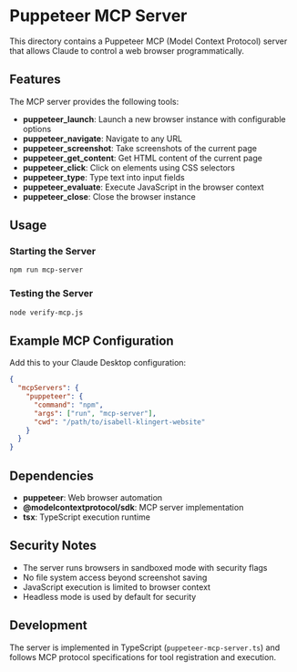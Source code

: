 # Puppeteer MCP Server

This directory contains a Puppeteer MCP (Model Context Protocol) server that allows Claude to control a web browser programmatically.

## Features

The MCP server provides the following tools:

- **puppeteer_launch**: Launch a new browser instance with configurable options
- **puppeteer_navigate**: Navigate to any URL
- **puppeteer_screenshot**: Take screenshots of the current page
- **puppeteer_get_content**: Get HTML content of the current page
- **puppeteer_click**: Click on elements using CSS selectors
- **puppeteer_type**: Type text into input fields
- **puppeteer_evaluate**: Execute JavaScript in the browser context
- **puppeteer_close**: Close the browser instance

## Usage

### Starting the Server

```bash
npm run mcp-server
```

### Testing the Server

```bash
node verify-mcp.js
```

## Example MCP Configuration

Add this to your Claude Desktop configuration:

```json
{
  "mcpServers": {
    "puppeteer": {
      "command": "npm",
      "args": ["run", "mcp-server"],
      "cwd": "/path/to/isabell-klingert-website"
    }
  }
}
```

## Dependencies

- **puppeteer**: Web browser automation
- **@modelcontextprotocol/sdk**: MCP server implementation
- **tsx**: TypeScript execution runtime

## Security Notes

- The server runs browsers in sandboxed mode with security flags
- No file system access beyond screenshot saving
- JavaScript execution is limited to browser context
- Headless mode is used by default for security

## Development

The server is implemented in TypeScript (`puppeteer-mcp-server.ts`) and follows MCP protocol specifications for tool registration and execution.